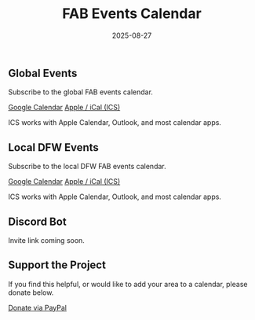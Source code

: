 ﻿---
title: "FAB Events Calendar"
date: 2025-08-27
draft: false
---

<div class="card">
<h2>Global Events</h2>
<p>Subscribe to the global FAB events calendar.</p>
<div class="actions">
  <a class="btn btn-primary" href="https://calendar.google.com/calendar/embed?src=218e7e21cc1ab2c39e682ae90d925d3f02a729c9718ae4d1a4bb3c359cc06c6f%40group.calendar.google.com&ctz=America%2FChicago">Google Calendar</a>
  <a class="btn btn-secondary" href="webcal://calendar.google.com/calendar/ical/218e7e21cc1ab2c39e682ae90d925d3f02a729c9718ae4d1a4bb3c359cc06c6f%40group.calendar.google.com/public/basic.ics">Apple / iCal (ICS)</a>
</div>
<p class="muted">ICS works with Apple Calendar, Outlook, and most calendar apps.</p>
</div>

<div class="card spaced">
<h2>Local DFW Events</h2>
<p>Subscribe to the local DFW FAB events calendar.</p>
<div class="actions">
  <a class="btn btn-primary" href="https://calendar.google.com/calendar/embed?src=8770b148f3c23449c9c85160535dcf15e1cb5b5a3f76201ec4a2c44f8d65fc1b%40group.calendar.google.com&ctz=America%2FChicago">Google Calendar</a>
  <a class="btn btn-secondary" href="webcal://calendar.google.com/calendar/ical/8770b148f3c23449c9c85160535dcf15e1cb5b5a3f76201ec4a2c44f8d65fc1b%40group.calendar.google.com/public/basic.ics">Apple / iCal (ICS)</a>
</div>
<p class="muted">ICS works with Apple Calendar, Outlook, and most calendar apps.</p>
</div>

<div class="card spaced">
<h2>Discord Bot</h2>
<p class="muted">Invite link coming soon.</p>
</div>

<div class="card spaced">
<h2>Support the Project</h2>
<p>If you find this helpful, or would like to add your area to a calendar, please donate below.</p>
<div class="actions">
  <a class="btn btn-primary" href="https://www.paypal.me/Chase323">Donate via PayPal</a>
</div>
</div>
